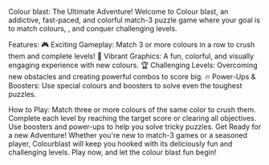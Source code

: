 Colour blast: The Ultimate Adventure! 
Welcome to Colour blast, an addictive, fast-paced, and colorful match-3 puzzle game where your goal is to match colours, , and conquer challenging levels.

Features:
🎮 Exciting Gameplay: Match 3 or more colours in a row to crush them and complete levels!
🎨 Vibrant Graphics: A fun, colorful, and visually engaging experience with new colours.
🏆 Challenging Levels: Overcoming new obstacles and creating powerful combos to score big.
🔥 Power-Ups & Boosters: Use special colours and boosters to solve even the toughest puzzles.

How to Play:
Match three or more colours of the same color to crush them.
Complete each level by reaching the target score or clearing all objectives.
Use boosters and power-ups to help you solve tricky puzzles.
Get Ready for a new  Adventure!
Whether you're new to match-3 games or a seasoned player, Colourblast will keep you hooked with its deliciously fun and challenging levels. Play now, and let the colour blast fun begin! 




